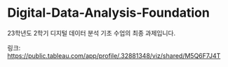 # Digital-Data-Analysis-Foundation
23학년도 2학기 디지털 데이터 분석 기초 수업의 최종 과제입니다.

링크: https://public.tableau.com/app/profile/.32881348/viz/shared/M5Q6F7J4T
